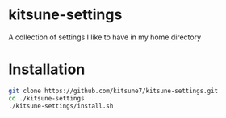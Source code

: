 # kitsune-settings

A collection of settings I like to have in my home directory

# Installation

```bash
git clone https://github.com/kitsune7/kitsune-settings.git
cd ./kitsune-settings
./kitsune-settings/install.sh
```

